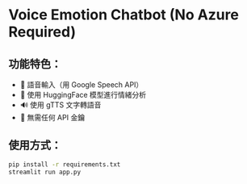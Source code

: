 # Voice Emotion Chatbot (No Azure Required)

## 功能特色：
- 🎤 語音輸入（用 Google Speech API）
- 🧠 使用 HuggingFace 模型進行情緒分析
- 🔊 使用 gTTS 文字轉語音
- 🧪 無需任何 API 金鑰

## 使用方式：

```bash
pip install -r requirements.txt
streamlit run app.py
```
